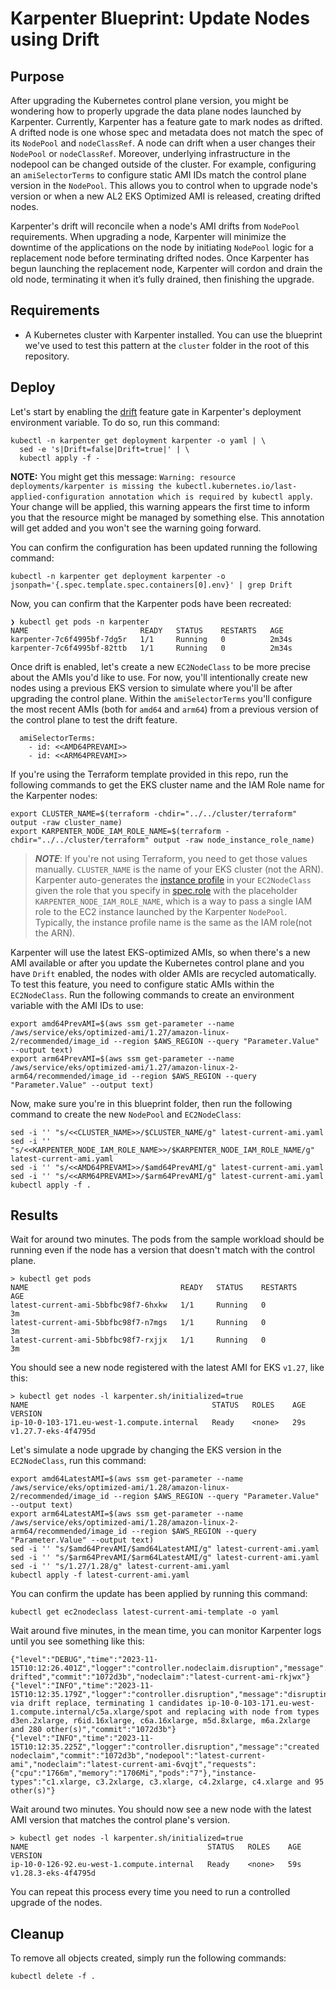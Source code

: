 # Karpenter Blueprint: Update Nodes using Drift

## Purpose
After upgrading the Kubernetes control plane version, you might be wondering how to properly upgrade the data plane nodes launched by Karpenter. Currently, Karpenter has a feature gate to mark nodes as drifted. A drifted node is one whose spec and metadata does not match the spec of its `NodePool` and `nodeClassRef`. A node can drift when a user changes their `NodePool` or `nodeClassRef`. Moreover, underlying infrastructure in the nodepool can be changed outside of the cluster. For example, configuring an `amiSelectorTerms` to configure static AMI IDs match the control plane version in the `NodePool`. This allows you to control when to upgrade node's version or when a new AL2 EKS Optimized AMI is released, creating drifted nodes.

Karpenter's drift will reconcile when a node's AMI drifts from `NodePool` requirements. When upgrading a node, Karpenter will minimize the downtime of the applications on the node by initiating `NodePool` logic for a replacement node before terminating drifted nodes. Once Karpenter has begun launching the replacement node, Karpenter will cordon and drain the old node, terminating it when it’s fully drained, then finishing the upgrade.

## Requirements

* A Kubernetes cluster with Karpenter installed. You can use the blueprint we've used to test this pattern at the `cluster` folder in the root of this repository.

## Deploy
Let's start by enabling the [drift](https://karpenter.sh/docs/concepts/disruption/#drift) feature gate in Karpenter's deployment environment variable. To do so, run this command:

```
kubectl -n karpenter get deployment karpenter -o yaml | \
  sed -e 's|Drift=false|Drift=true|' | \
  kubectl apply -f -
```

**NOTE:** You might get this message: `Warning: resource deployments/karpenter is missing the kubectl.kubernetes.io/last-applied-configuration annotation which is required by kubectl apply`. Your change will be applied, this warning appears the first time to inform you that the resource might be managed by something else. This annotation will get added and you won't see the warning going forward.

You can confirm the configuration has been updated running the following command:

```
kubectl -n karpenter get deployment karpenter -o jsonpath='{.spec.template.spec.containers[0].env}' | grep Drift
```

Now, you can confirm that the Karpenter pods have been recreated:

```
❯ kubectl get pods -n karpenter
NAME                         READY   STATUS    RESTARTS   AGE
karpenter-7c6f4995bf-7dg5r   1/1     Running   0          2m34s
karpenter-7c6f4995bf-82ttb   1/1     Running   0          2m34s
```

Once drift is enabled, let's create a new `EC2NodeClass` to be more precise about the AMIs you'd like to use. For now, you'll intentionally create new nodes using a previous EKS version to simulate where you'll be after upgrading the control plane. Within the `amiSelectorTerms` you'll configure the most recent AMIs (both for `amd64` and `arm64`) from a previous version of the control plane to test the drift feature.

```
  amiSelectorTerms:
    - id: <<AMD64PREVAMI>>
    - id: <<ARM64PREVAMI>>
```

If you're using the Terraform template provided in this repo, run the following commands to get the EKS cluster name and the IAM Role name for the Karpenter nodes:

```
export CLUSTER_NAME=$(terraform -chdir="../../cluster/terraform" output -raw cluster_name)
export KARPENTER_NODE_IAM_ROLE_NAME=$(terraform -chdir="../../cluster/terraform" output -raw node_instance_role_name)
```

> ***NOTE***: If you're not using Terraform, you need to get those values manually. `CLUSTER_NAME` is the name of your EKS cluster (not the ARN). Karpenter auto-generates the [instance profile](https://docs.aws.amazon.com/IAM/latest/UserGuide/id_roles_use_switch-role-ec2_instance-profiles) in your `EC2NodeClass` given the role that you specify in [spec.role](https://karpenter.sh/preview/concepts/nodeclasses/) with the placeholder `KARPENTER_NODE_IAM_ROLE_NAME`, which is a way to pass a single IAM role to the EC2 instance launched by the Karpenter `NodePool`. Typically, the instance profile name is the same as the IAM role(not the ARN).

Karpenter will use the latest EKS-optimized AMIs, so when there's a new AMI available or after you update the Kubernetes control plane and you have `Drift` enabled, the nodes with older AMIs are recycled automatically. To test this feature, you need to configure static AMIs within the `EC2NodeClass`. Run the following commands to create an environment variable with the AMI IDs to use:

```
export amd64PrevAMI=$(aws ssm get-parameter --name /aws/service/eks/optimized-ami/1.27/amazon-linux-2/recommended/image_id --region $AWS_REGION --query "Parameter.Value" --output text)
export arm64PrevAMI=$(aws ssm get-parameter --name /aws/service/eks/optimized-ami/1.27/amazon-linux-2-arm64/recommended/image_id --region $AWS_REGION --query "Parameter.Value" --output text)
```

Now, make sure you're in this blueprint folder, then run the following command to create the new `NodePool` and `EC2NodeClass`:

```
sed -i '' "s/<<CLUSTER_NAME>>/$CLUSTER_NAME/g" latest-current-ami.yaml
sed -i '' "s/<<KARPENTER_NODE_IAM_ROLE_NAME>>/$KARPENTER_NODE_IAM_ROLE_NAME/g" latest-current-ami.yaml
sed -i '' "s/<<AMD64PREVAMI>>/$amd64PrevAMI/g" latest-current-ami.yaml
sed -i '' "s/<<ARM64PREVAMI>>/$arm64PrevAMI/g" latest-current-ami.yaml
kubectl apply -f .
```

## Results

Wait for around two minutes. The pods from the sample workload should be running even if the node has a version that doesn't match with the control plane.

```
> kubectl get pods
NAME                                  READY   STATUS    RESTARTS     AGE
latest-current-ami-5bbfbc98f7-6hxkw   1/1     Running   0            3m
latest-current-ami-5bbfbc98f7-n7mgs   1/1     Running   0            3m
latest-current-ami-5bbfbc98f7-rxjjx   1/1     Running   0            3m
```

You should see a new node registered with the latest AMI for EKS `v1.27`, like this:

```
> kubectl get nodes -l karpenter.sh/initialized=true
NAME                                         STATUS   ROLES    AGE   VERSION
ip-10-0-103-171.eu-west-1.compute.internal   Ready    <none>   29s   v1.27.7-eks-4f4795d
```

Let's simulate a node upgrade by changing the EKS version in the `EC2NodeClass`, run this command:

```
export amd64LatestAMI=$(aws ssm get-parameter --name /aws/service/eks/optimized-ami/1.28/amazon-linux-2/recommended/image_id --region $AWS_REGION --query "Parameter.Value" --output text)
export arm64LatestAMI=$(aws ssm get-parameter --name /aws/service/eks/optimized-ami/1.28/amazon-linux-2-arm64/recommended/image_id --region $AWS_REGION --query "Parameter.Value" --output text)
sed -i '' "s/$amd64PrevAMI/$amd64LatestAMI/g" latest-current-ami.yaml
sed -i '' "s/$arm64PrevAMI/$arm64LatestAMI/g" latest-current-ami.yaml
sed -i '' "s/1.27/1.28/g" latest-current-ami.yaml
kubectl apply -f latest-current-ami.yaml
```

You can confirm the update has been applied by running this command:

```
kubectl get ec2nodeclass latest-current-ami-template -o yaml
```

Wait around five minutes, in the mean time, you can monitor Karpenter logs until you see something like this:

```
{"level":"DEBUG","time":"2023-11-15T10:12:26.401Z","logger":"controller.nodeclaim.disruption","message":"marking drifted","commit":"1072d3b","nodeclaim":"latest-current-ami-rkjwx"}
{"level":"INFO","time":"2023-11-15T10:12:35.179Z","logger":"controller.disruption","message":"disrupting via drift replace, terminating 1 candidates ip-10-0-103-171.eu-west-1.compute.internal/c5a.xlarge/spot and replacing with node from types d3en.2xlarge, r6id.16xlarge, c6a.16xlarge, m5d.8xlarge, m6a.2xlarge and 280 other(s)","commit":"1072d3b"}
{"level":"INFO","time":"2023-11-15T10:12:35.225Z","logger":"controller.disruption","message":"created nodeclaim","commit":"1072d3b","nodepool":"latest-current-ami","nodeclaim":"latest-current-ami-6vqjt","requests":{"cpu":"1766m","memory":"1706Mi","pods":"7"},"instance-types":"c1.xlarge, c3.2xlarge, c3.xlarge, c4.2xlarge, c4.xlarge and 95 other(s)"}
```

Wait around two minutes. You should now see a new node with the latest AMI version that matches the control plane's version.

```
> kubectl get nodes -l karpenter.sh/initialized=true
NAME                                        STATUS   ROLES    AGE   VERSION
ip-10-0-126-92.eu-west-1.compute.internal   Ready    <none>   59s   v1.28.3-eks-4f4795d
```

You can repeat this process every time you need to run a controlled upgrade of the nodes.

## Cleanup
To remove all objects created, simply run the following commands:

```
kubectl delete -f .
```